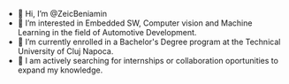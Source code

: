 - 👋 Hi, I’m @ZeicBeniamin
- 👀 I’m interested in Embedded SW, Computer vision and Machine Learning in the field of Automotive Development.
- 🌱 I’m currently enrolled in a Bachelor's Degree program at the Technical University of Cluj Napoca. 
- :briefcase:  I am actively searching for internships or collaboration oportunities to expand my knowledge.

<!---
ZeicBeniamin/ZeicBeniamin is a ✨ special ✨ repository because its `README.md` (this file) appears on your GitHub profile.
You can click the Preview link to take a look at your changes.
--->
